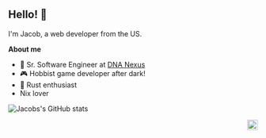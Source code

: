 ## Hello! 👋
I'm Jacob, a web developer from the US.

**About me**

- 💼 Sr. Software Engineer at [DNA Nexus]([https://www.bayer.com/en/agriculture](https://www.dnanexus.com/))
- 🎮 Hobbist game developer after dark!
- 🦀 Rust enthusiast
- Nix lover


![Jacobs's GitHub stats](https://github-readme-stats.vercel.app/api?username=n16hth4wkk&show_icons=true)


<a href="https://twitter.com/jacob_lecoq">
  <img align="right" alt="Jacob LeCoq | Twitter" width="21px" src="https://raw.githubusercontent.com/n16hth4wkk/n16hth4wkk/master/assets/twitter.svg" />
</a>

